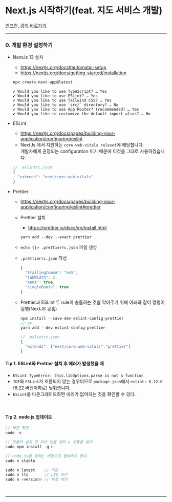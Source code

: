 # Next.js 시작하기(feat. 지도 서비스 개발)
[인프런, 강의 바로가기](https://www.inflearn.com/course/nextjs-%EC%8B%9C%EC%9E%91-%EC%A7%80%EB%8F%84%EC%84%9C%EB%B9%84%EC%8A%A4/dashboard)

<hr />

### 0. 개발 환경 설정하기
- NextJs 13 설치
  - https://nextjs.org/docs#automatic-setup
  - https://nextjs.org/docs/getting-started/installation
  ```javascript
  npx create-next-app@latest
  ```
  ```
  ✔ Would you like to use TypeScript? … Yes
  ✔ Would you like to use ESLint? … Yes
  ✔ Would you like to use Tailwind CSS? … Yes
  ✔ Would you like to use `src/` directory? … No
  ✔ Would you like to use App Router? (recommended) … Yes
  ✔ Would you like to customize the default import alias? … No
  ```

- ESLint
  - https://nextjs.org/docs/pages/building-your-application/configuring/eslint
  - NextJs 에서 지원하는 `core-web-vitals ruleset`에 해당합니다.<br />개발자에게 권장되는 configuration 이기 때문에 이것을 그대로 사용하겠습니다.
  ```javascript
  // .eslintrc.json
  {
    "extends": "next/core-web-vitals"
  }
  ```

- Prettier 
  - https://nextjs.org/docs/pages/building-your-application/configuring/eslint#prettier
  - Prettier 설치
    - https://prettier.io/docs/en/install.html
    ```javascript
    yarn add --dev --exact prettier
    ```

  - `echo {}> .prettierrc.json` 파일 생성
  - `.prettierrc.json` 작성
    ```javascript
    {
      "trailingComma": "es5",
      "tabWidth": 2,
      "semi": true,
      "singleQuote": true
    }
    ```
  - Prettier과 ESLint 두 rule이 충돌하는 것을 막아주기 위해 아래와 같이 명령어 실행(NextJS 공홈)
    ```javascript
    npm install --save-dev eslint-config-prettier
    // or
    yarn add --dev eslint-config-prettier
    ```
    ```javascript
    // .eslintrc.json 
    {
      "extends": ["next/core-web-vitals","prettier"]
    }
    ```

#### Tip 1. ESLint와 Prettier 설치 후 에러가 발생했을 때
  - `ESLint TypeError: this.libOptions.parse is not a function`
  - `IDE`와 `ESLint`가 호환되지 않는 경우이므로 `package.json`에서 `eslint: 8.22.0` (8.22 버전이하로) 낮춰줍니다.
  - `ESLint`를 다운그레이드하면 에러가 없어지는 것을 확인할 수 있다.

<br />

#### Tip 2. node js 업데이트
```javascript
// 버전 확인
node -v

// 모듈이 설치 안 되어 있을 경우 n 모듈을 설치
sudo npm install -g n

// node.js를 원하는 버전으로 업데이트 한다.
sudo n stable

sudo n latest    // 최신
sudo n lts       // LTS 버전
sudo n <version> // 특정 버전
```

<br />

<hr />